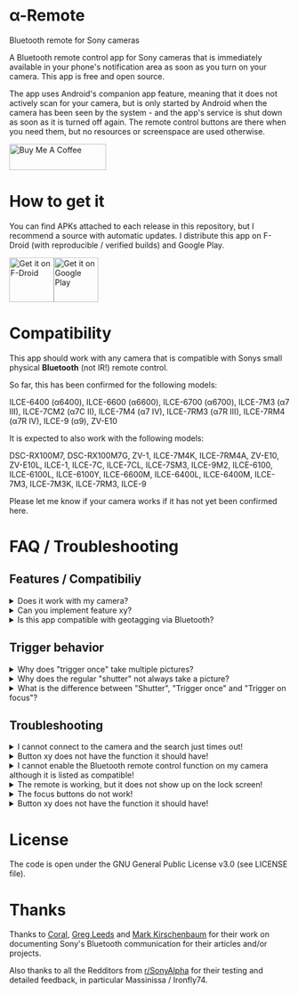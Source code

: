 # α-Remote
Bluetooth remote for Sony cameras

A Bluetooth remote control app for Sony cameras that is immediately available in your phone's notification area as soon as you turn on your camera. This app is free and open source.

The app uses Android's companion app feature, meaning that it does not actively scan for your camera, but is only started by Android when the camera has been seen by the system - and the app's service is shut down as soon as it is turned off again. The remote control buttons are there when you need them, but no resources or screenspace are used otherwise.

<a href="https://www.buymeacoffee.com/there.oughta.be" target="_blank"><img src="https://cdn.buymeacoffee.com/buttons/v2/default-blue.png" alt="Buy Me A Coffee" height="47" width="174" ></a>

# How to get it

You can find APKs attached to each release in this repository, but I recommend a source with automatic updates. I distribute this app on F-Droid (with reproducible / verified builds) and Google Play.

<a href="https://f-droid.org/packages/org.staacks.alpharemote"><img src="https://f-droid.org/badge/get-it-on.png" alt="Get it on F-Droid" height="80"></a><a href="https://play.google.com/store/apps/details?id=org.staacks.alpharemote"><img src="https://github.com/user-attachments/assets/e3ac7782-9120-4c68-b175-28c6b17c350b" alt="Get it on Google Play" height="80"></a>

# Compatibility

This app should work with any camera that is compatible with Sonys small physical **Bluetooth** (not IR!) remote control.

So far, this has been confirmed for the following models:

ILCE-6400 (α6400), ILCE-6600 (α6600), ILCE-6700 (α6700), ILCE-7M3 (α7 III), ILCE-7CM2 (α7C II), ILCE-7M4 (α7 IV), ILCE-7RM3 (α7R III), ILCE-7RM4 (α7R IV), ILCE-9 (α9), ZV-E10

It is expected to also work with the following models:

DSC-RX100M7, DSC-RX100M7G, ZV-1, ILCE-7M4K, ILCE-7RM4A, ZV-E10, ZV-E10L, ILCE-1, ILCE-7C, ILCE-7CL, ILCE-7SM3, ILCE-9M2, ILCE-6100, ILCE-6100L, ILCE-6100Y, ILCE-6600M, ILCE-6400L, ILCE-6400M, ILCE-7M3, ILCE-7M3K, ILCE-7RM3, ILCE-9

Please let me know if your camera works if it has not yet been confirmed here.

# FAQ / Troubleshooting

## Features / Compatibiliy

<details>
  <summary>Does it work with my camera?</summary>
  
  If your camera is not on the compatibility list above, then I don't know either. Make sure if it has support for Bluetooth remotes in its settings and just try it. If it is not in the list above, please open an issue to let me know that it works or to try and figure out what is necessary to make it work.
</details>
<details>
  <summary>Can you implement feature xy?</summary>
  
  If it is something that can be done by blindly pressing the buttons that are supported by the remote (like an intervalometer or a timer for bulb mode), then yes. I don't want to clutter the app's interface, but let me know about your idea and we will see.
  
  If it is something that requires reliably moving to absolute settings (like focus bracketing), then it will probably not be possible in a practical way as I can only send button presses and guess how long to press them.
  
  If it requires other buttons or directly setting values (like controls for ISO, shutter speed, aperture etc.), then no, this is not possible via Bluetooth (at least with the protocol that I am aware of).

  Also the protocol only offers minimal status feedback from the camera: Focus state (acquired or not), shutter state (open or closed) and recording state. There is no way to get a preview of the image, transfer the image or just get the camera's settings.
</details>
<details>
  <summary>Is this app compatible with geotagging via Bluetooth?</summary>
  
  Unfortunately, no, at least at the moment. For some reason my α6400 does not support Bluetooth remote and geotagging via Bluetooth at the same time. So, if geotagging is important to you, neither this app nor any physical Bluetooth remote is a good solution. I plan to eventually support geotagging in this app, so you can at least switch between both functions on the camera, but since I expect that the same limitation applies to all Sony cameras, it is of limited use and therefore low priority.
</details>

## Trigger behavior

<details>
  <summary>Why does "trigger once" take multiple pictures?</summary>
  
  "Trigger once" presses the shutter button all the way down and waits until the camera reports that the shutter is closed. When it receives that status report, it releases the shutter button immediately. Unfortunately, the feedback via Bluetooth is slower than most burst mode settings, so if your camera is set to burst mode, this will take several pictures before the shutter is released.
</details>
<details>
  <summary>Why does the regular "shutter" not always take a picture?</summary>

  The simple "shutter" corresponds to your camera's shutter button. But unlike the physical button on your camera, a button in the app cannot be half-pressed to focus. In the notification area it is even worse: Here you cannot even hold the button. With the physical button you would half-hold it to focus, then press it all the way until you hear/feel the shutter and release it. If you tap the icon in the notification area it will just blindly go to fully pressed and then to fully released - either immediately or if you set it up with a "hold" duration, it will stay pressed for a moment. This works in manual focus or if you half-pressed the shutter through another button, so the camera already has acquired its focus. But if it has not focussed yet, it will probably not be able to do this in the short time the shutter is pressed. Check out the "Trigger once" and "Trigger on focus" buttons which wait for the shutter or for the focus, respectively, before they release the shutter button.
</details>
<details>
  <summary>What is the difference between "Shutter", "Trigger once" and "Trigger on focus"?</summary>

  "Shutter" just presses your shutter button all the way down. This is a good choice for manual focus or if your use the "focus" button (which is just equivalent to half-pressing the shutter button) to focus before pressing the shutter. In other cases (i.e. you need to autofocus first), the simple "Shutter" is probably not what you want as autofocussing may take a moment.

  "Trigger once" presses your shutter button all the way down and holds it until the app receives the status of an opened shutter from the camera. This works well with any focus mode as it simply holds the button until a picture is being taken. Unfortunately, this is not fast enough in burst mode and will almost always result in taking multiple pictures.

  "Trigger on focus" presses your shutter half down, waits to receive the focus-acquired status from your camera, and then shortly presses it down fully. This works well with burst mode and autofocus, but fails entirely without autofocus as it will never receive the focus-acquired status.

  Unfortunately, I am not aware of a method to know if the camera is in burst mode and if it is in MF or AF, so the app cannot pick the best option automatically. But since "Trigger once" works in all modes with the only downside of taking multiple pictures in burst mode (which is why you have burst mode enabled in the first place, isn't it?) I would recommend that one as a default for a selftimer button that should just work.
</details>

## Troubleshooting
<details>
  <summary>I cannot connect to the camera and the search just times out!</summary>

  Make sure your camera is in pairing mode and not connecting to another device instead (like the physical Bluetooth remote).

  You might also want to check if location services are disabled on your phone and try to enable them. In principle, they should not be required (tested on a Pixel 6 with Android 15), but there has been a [report of an Android 13 device, which only worked with location services enabled](https://github.com/Staacks/alpharemote/issues/10). More testing is required to determine which devices are affected by this. If you are wondering why the location service setting might play a role, please read [this post](https://github.com/Staacks/alpharemote/issues/10).
</details>

<details>
  <summary>Button xy does not have the function it should have!</summary>

  The app can only send button presses, but not status commands. It can press the "AF ON" button, but if cannot tell the camera to go to manual focus. The virtual "AF ON" button will do whatever your physical button does. So, if it does something unexpected, this is either a quirk from your camera model, it is because you changed its function or it might be in that mode. (This especially gives the "C1" button a very special role as the most versatile one supported by the remote.)
</details>

<details>
  <summary>I cannot enable the Bluetooth remote control function on my camera although it is listed as compatible!</summary>

  Make sure you have the latest firmware for your camera. Models released around 2018/2019 (for example the a6400 or the a7III) were released without this feature and received it in a firmware update.
</details>

<details>
  <summary>The remote is working, but it does not show up on the lock screen!</summary>

  <img src="https://github.com/user-attachments/assets/5262aa80-6523-496a-9d4f-beb64cb31412" width="25%" align="right">
  Android knows different importance levels for notifications. By default α-Remote uses a low importance to prevent the phone from vibrating everytime you turn on the camera. This however also prevents it from being shown on the lock screen (may depent on the device). To change the importance, connect your camera so that the notification shows up. Press and hold the notification until Android's dialog for notification customization shows up. Select "Default" instead of "Silent" and press "Apply". Now the controls should also show on the lock screen (and you should get an annoying vibration each time you turn on your camera).
</details>

<details>
  <summary>The focus buttons do not work!</summary>

  If your lens has an MF switch, make sure that your camera is set to MF, but that the MF switch **on your lens is set to AF**! This may seem counterintuitive at first, but you should not think of the MF switch on your lens as a handy extension of the AF setting in your camera but instead as a button that disables the focus motor. Although most lenses today drive the focus by wire even in MF mode, this switch tells the lens to ignore anything that comes from the camera and this includes the commands from the remote control. So, it has to be AF on the lens and MF (or DMF or whatever allows focus adjustments) on the camera.

  If this still does not work, be aware that there seem to be problems with some lenses that do not only affect this remote control app. See [dregele's findings](https://github.com/Staacks/alpharemote/issues/7#issuecomment-2501828500) as well as [this discussion on dpreview.com](https://www.dpreview.com/forums/thread/4635591?page=2). (Thanks to @dregele for testing.)  
</details>

<details>
  <summary>Button xy does not have the function it should have!</summary>

  The app can only send button presses, but not status commands. It can press the "AF ON" button, but if cannot tell the camera to go to manual focus. The virtual "AF ON" button will do whatever your physical button does. So, if it does something unexpected, this is either a quirk from your camera model, it is because you changed its function or it might be in that mode. (This especially gives the "C1" button a very special role as the most versatile one supported by the remote.)
</details>




# License

The code is open under the GNU General Public License v3.0 (see LICENSE file).

# Thanks

Thanks to [Coral](https://github.com/coral/freemote), [Greg Leeds](https://gregleeds.com/reverse-engineering-sony-camera-bluetooth/) and [Mark Kirschenbaum](https://gethypoxic.com/blogs/technical/sony-camera-ble-control-protocol-di-remote-control?srsltid=AfmBOoo9bOLHOZqLp0yAeUOamPNzfgljuiNszQWuB8CmNReazU0YLHZx) for their work on documenting Sony's Bluetooth communication for their articles and/or projects.

Also thanks to all the Redditors from [r/SonyAlpha](https://www.reddit.com/r/SonyAlpha/) for their testing and detailed feedback, in particular Massinissa / Ironfly74.
